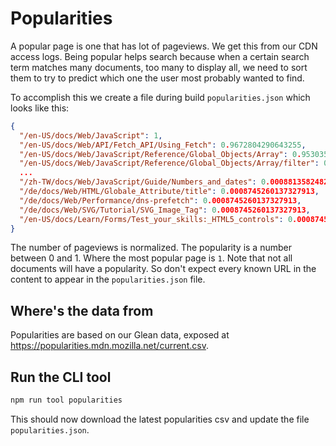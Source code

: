 # Popularities

A popular page is one that has lot of pageviews. We get this from our CDN access
logs. Being popular helps search because when a certain search term matches many
documents, too many to display all, we need to sort them to try to predict which
one the user most probably wanted to find.

To accomplish this we create a file during build `popularities.json` which looks
like this:

```json
{
  "/en-US/docs/Web/JavaScript": 1,
  "/en-US/docs/Web/API/Fetch_API/Using_Fetch": 0.9672804290643255,
  "/en-US/docs/Web/JavaScript/Reference/Global_Objects/Array": 0.9530352201687562,
  "/en-US/docs/Web/JavaScript/Reference/Global_Objects/Array/filter": 0.9444402691900387,
  ...
  "/zh-TW/docs/Web/JavaScript/Guide/Numbers_and_dates": 0.0008813582482150788,
  "/de/docs/Web/HTML/Globale_Attribute/title": 0.0008745260137327913,
  "/de/docs/Web/Performance/dns-prefetch": 0.0008745260137327913,
  "/de/docs/Web/SVG/Tutorial/SVG_Image_Tag": 0.0008745260137327913,
  "/en-US/docs/Learn/Forms/Test_your_skills:_HTML5_controls": 0.0008745260137327913
}
```

The number of pageviews is normalized. The popularity is a number between 0
and 1. Where the most popular page is `1`. Note that not all documents will have
a popularity. So don't expect every known URL in the content to appear in the
`popularities.json` file.

## Where's the data from

Popularities are based on our Glean data, exposed at
https://popularities.mdn.mozilla.net/current.csv.

## Run the CLI tool

```bash
npm run tool popularities
```

This should now download the latest popularities csv and update the file
`popularities.json`.
